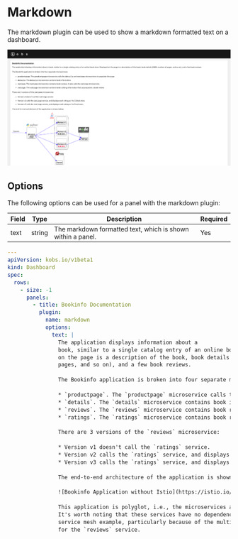 # Markdown

The markdown plugin can be used to show a markdown formatted text on a dashboard.

![Markdown Example](assets/markdown.png)

## Options

The following options can be used for a panel with the markdown plugin:

| Field | Type | Description | Required |
| ----- | ---- | ----------- | -------- |
| text | string | The markdown formatted text, which is shown within a panel. | Yes |

```yaml
---
apiVersion: kobs.io/v1beta1
kind: Dashboard
spec:
  rows:
    - size: -1
      panels:
        - title: Bookinfo Documentation
          plugin:
            name: markdown
            options:
              text: |
                The application displays information about a
                book, similar to a single catalog entry of an online book store. Displayed
                on the page is a description of the book, book details (ISBN, number of
                pages, and so on), and a few book reviews.

                The Bookinfo application is broken into four separate microservices:

                * `productpage`. The `productpage` microservice calls the `details` and `reviews` microservices to populate the page.
                * `details`. The `details` microservice contains book information.
                * `reviews`. The `reviews` microservice contains book reviews. It also calls the `ratings` microservice.
                * `ratings`. The `ratings` microservice contains book ranking information that accompanies a book review.

                There are 3 versions of the `reviews` microservice:

                * Version v1 doesn't call the `ratings` service.
                * Version v2 calls the `ratings` service, and displays each rating as 1 to 5 black stars.
                * Version v3 calls the `ratings` service, and displays each rating as 1 to 5 red stars.

                The end-to-end architecture of the application is shown below.

                ![Bookinfo Application without Istio](https://istio.io/latest/docs/examples/bookinfo/noistio.svg)

                This application is polyglot, i.e., the microservices are written in different languages.
                It's worth noting that these services have no dependencies on Istio, but make an interesting
                service mesh example, particularly because of the multitude of services, languages and versions
                for the `reviews` service.
```
